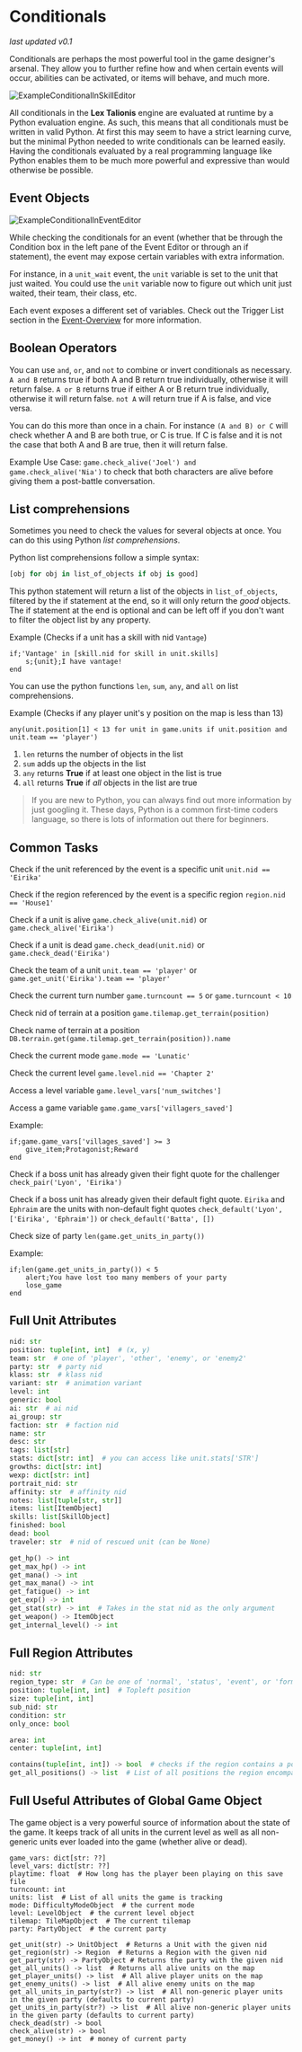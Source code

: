 # Conditionals

_last updated v0.1_

Conditionals are perhaps the most powerful tool in the game designer's arsenal. They allow you to further refine how and when certain events will occur, abilities can be activated, or items will behave, and much more.

![ExampleConditionalInSkillEditor](../Images/SkillEditorConditional.png)

All conditionals in the **Lex Talionis** engine are evaluated at runtime by a Python evaluation engine. As such, this means that all conditionals must be written in valid Python. At first this may seem to have a strict learning curve, but the minimal Python needed to write conditionals can be learned easily. Having the conditionals evaluated by a real programming language like Python enables them to be much more powerful and expressive than would otherwise be possible.

## Event Objects

![ExampleConditionalInEventEditor](../Images/EventEditorCondition.png)

While checking the conditionals for an event (whether that be through the Condition box in the left pane of the Event Editor or through an if statement), the event may expose certain variables with extra information.

For instance, in a `unit_wait` event, the `unit` variable is set to the unit that just waited. You could use the `unit` variable now to figure out which unit just waited, their team, their class, etc.

Each event exposes a different set of variables. Check out the Trigger List section in the [Event-Overview](EventOverview) for more information.

## Boolean Operators

You can use `and`, `or`, and `not` to combine or invert conditionals as necessary. `A and B` returns true if both A and B return true individually, otherwise it will return false. `A or B` returns true if either A or B return true individually, otherwise it will return false. `not A` will return true if A is false, and vice versa.

You can do this more than once in a chain. For instance `(A and B) or C` will check whether A and B are both true, or C is true. If C is false and it is not the case that both A and B are true, then it will return false.

Example Use Case: `game.check_alive('Joel') and game.check_alive('Nia')` to check that both characters are alive before giving them a post-battle conversation.

## List comprehensions

Sometimes you need to check the values for several objects at once. You can do this using Python *list comprehensions*.

Python list comprehensions follow a simple syntax:

```python
[obj for obj in list_of_objects if obj is good]
```

This python statement will return a list of the objects in `list_of_objects`, filtered by the if statement at the end, so it will only return the *good* objects. The if statement at the end is optional and can be left off if you don't want to filter the object list by any property.

Example (Checks if a unit has a skill with nid `Vantage`)
```
if;'Vantage' in [skill.nid for skill in unit.skills]
    s;{unit};I have vantage!
end
```

You can use the python functions `len`, `sum`, `any`, and `all` on list comprehensions.

Example (Checks if any player unit's y position on the map is less than 13)
```
any(unit.position[1] < 13 for unit in game.units if unit.position and unit.team == 'player')
```

1. `len` returns the number of objects in the list
2. `sum` adds up the objects in the list
3. `any` returns **True** if at least one object in the list is true
4. `all` returns **True** if *all* objects in the list are true

> If you are new to Python, you can always find out more information by just googling it. These days, Python is a common first-time coders language, so there is lots of information out there for beginners.

## Common Tasks

Check if the unit referenced by the event is a specific unit
`unit.nid == 'Eirika'`

Check if the region referenced by the event is a specific region
`region.nid == 'House1'`

Check if a unit is alive
`game.check_alive(unit.nid)` or `game.check_alive('Eirika')`

Check if a unit is dead
`game.check_dead(unit.nid)` or `game.check_dead('Eirika')`

Check the team of a unit
`unit.team == 'player'` or `game.get_unit('Eirika').team == 'player'`

Check the current turn number
`game.turncount == 5` or `game.turncount < 10`

Check nid of terrain at a position
`game.tilemap.get_terrain(position)`

Check name of terrain at a position
`DB.terrain.get(game.tilemap.get_terrain(position)).name`

Check the current mode
`game.mode == 'Lunatic'`

Check the current level
`game.level.nid == 'Chapter 2'`

Access a level variable
`game.level_vars['num_switches']`

Access a game variable
`game.game_vars['villagers_saved']`

Example:
```
if;game.game_vars['villages_saved'] >= 3
    give_item;Protagonist;Reward
end
```

Check if a boss unit has already given their fight quote for the challenger
`check_pair('Lyon', 'Eirika')`

Check if a boss unit has already given their default fight quote. `Eirika` and `Ephraim` are the units with non-default fight quotes
`check_default('Lyon', ['Eirika', 'Ephraim'])` or `check_default('Batta', [])`

Check size of party
`len(game.get_units_in_party())`

Example:
```
if;len(game.get_units_in_party()) < 5
    alert;You have lost too many members of your party
    lose_game
end
```

## Full Unit Attributes

```python
nid: str
position: tuple[int, int]  # (x, y)
team: str  # one of 'player', 'other', 'enemy', or 'enemy2'
party: str  # party nid
klass: str  # klass nid
variant: str  # animation variant
level: int
generic: bool
ai: str  # ai nid
ai_group: str
faction: str  # faction nid
name: str
desc: str
tags: list[str]
stats: dict[str: int]  # you can access like unit.stats['STR']
growths: dict[str: int]
wexp: dict[str: int]
portrait_nid: str
affinity: str  # affinity nid
notes: list[tuple[str, str]]
items: list[ItemObject]
skills: list[SkillObject]
finished: bool
dead: bool
traveler: str  # nid of rescued unit (can be None)

get_hp() -> int
get_max_hp() -> int
get_mana() -> int
get_max_mana() -> int
get_fatigue() -> int
get_exp() -> int
get_stat(str) -> int  # Takes in the stat nid as the only argument
get_weapon() -> ItemObject
get_internal_level() -> int
```

## Full Region Attributes

```python
nid: str
region_type: str  # Can be one of 'normal', 'status', 'event', or 'formation'
position: tuple[int, int]  # Topleft position
size: tuple[int, int]
sub_nid: str
condition: str
only_once: bool

area: int
center: tuple[int, int]

contains(tuple[int, int]) -> bool  # checks if the region contains a position
get_all_positions() -> list  # List of all positions the region encompasses
```

## Full Useful Attributes of Global Game Object

The game object is a very powerful source of information about the state of the game. It keeps track of all units in the current level as well as all non-generic units ever loaded into the game (whether alive or dead).

```
game_vars: dict[str: ??]
level_vars: dict[str: ??]
playtime: float  # How long has the player been playing on this save file
turncount: int
units: list  # List of all units the game is tracking
mode: DifficultyModeObject  # the current mode
level: LevelObject  # the current level object
tilemap: TileMapObject  # The current tilemap
party: PartyObject  # the current party

get_unit(str) -> UnitObject  # Returns a Unit with the given nid
get_region(str) -> Region  # Returns a Region with the given nid
get_party(str) -> PartyObject # Returns the party with the given nid
get_all_units() -> list  # Returns all alive units on the map
get_player_units() -> list  # All alive player units on the map
get_enemy_units() -> list  # All alive enemy units on the map
get_all_units_in_party(str?) -> list  # All non-generic player units in the given party (defaults to current party)
get_units_in_party(str?) -> list  # All alive non-generic player units in the given party (defaults to current party)
check_dead(str) -> bool
check_alive(str) -> bool
get_money() -> int  # money of current party
```